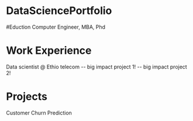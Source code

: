 # DataSciencePortfolio
#Eduction
Computer Engineer, MBA, Phd
# Work Experience
Data scientist @ Ethio telecom
    -- big impact project 1!
    -- big impact project 2!
# Projects
Customer Churn Prediction
